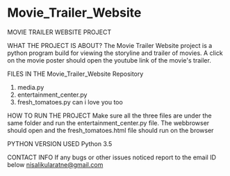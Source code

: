 # Movie_Trailer_Website 
MOVIE TRAILER WEBSITE PROJECT

WHAT THE PROJECT IS ABOUT?
The Movie Trailer Website project is a python program build for viewing the storyline and trailer of movies.  A click on the movie poster should open the youtube link of the movie's trailer.

FILES IN THE Movie_Trailer_Website Repository
1) media.py  
2) entertainment_center.py  
3) fresh_tomatoes.py can i love you too
 
HOW TO RUN THE PROJECT 
Make sure all the three files are under the same folder and run the entertainment_center.py file.
The webbrowser should open and the fresh_tomatoes.html file should run on the browser
 
PYTHON VERSION USED
Python 3.5
 
CONTACT INFO 
If any bugs or other issues noticed report to the email ID below  nisalikularatne@gmail.com
